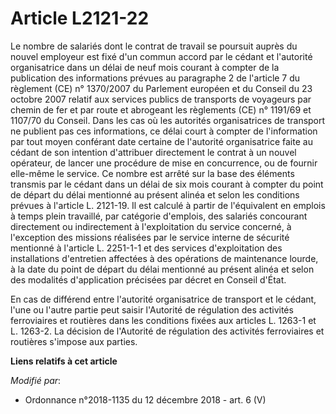 # Article L2121-22

Le nombre de salariés dont le contrat de travail se poursuit auprès du nouvel employeur est fixé d'un commun accord par le
cédant et l'autorité organisatrice dans un délai de neuf mois courant à compter de la publication des informations prévues au
paragraphe 2 de l'article 7 du règlement (CE) n° 1370/2007 du Parlement européen et du Conseil du 23 octobre 2007 relatif aux
services publics de transports de voyageurs par chemin de fer et par route et abrogeant les règlements (CE) n° 1191/69 et
1107/70 du Conseil. Dans les cas où les autorités organisatrices de transport ne publient pas ces informations, ce délai
court à compter de l'information par tout moyen conférant date certaine de l'autorité organisatrice faite au cédant de son
intention d'attribuer directement le contrat à un nouvel opérateur, de lancer une procédure de mise en concurrence, ou de
fournir elle-même le service. Ce nombre est arrêté sur la base des éléments transmis par le cédant dans un délai de six mois
courant à compter du point de départ du délai mentionné au présent alinéa et selon les conditions prévues à l'article L.
2121-19. Il est calculé à partir de l'équivalent en emplois à temps plein travaillé, par catégorie d'emplois, des salariés
concourant directement ou indirectement à l'exploitation du service concerné, à l'exception des missions réalisées par le
service interne de sécurité mentionné à l'article L. 2251-1-1 et des services d'exploitation des installations d'entretien
affectées à des opérations de maintenance lourde, à la date du point de départ du délai mentionné au présent alinéa et selon
des modalités d'application précisées par décret en Conseil d'État.

En cas de différend entre l'autorité organisatrice de transport et le cédant, l'une ou l'autre partie peut saisir l'Autorité
de régulation des activités ferroviaires et routières dans les conditions fixées aux articles L. 1263-1 et L. 1263-2. La
décision de l'Autorité de régulation des activités ferroviaires et routières s'impose aux parties.

**Liens relatifs à cet article**

_Modifié par_:

  - Ordonnance n°2018-1135 du 12 décembre 2018 - art. 6 (V)
